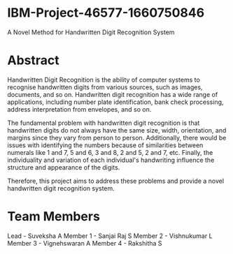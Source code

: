 # IBM-Project-46577-1660750846
A Novel Method for Handwritten Digit Recognition System

# Abstract
Handwritten Digit Recognition is the ability of computer systems to recognise handwritten digits from various sources, such as images, documents, and so on. Handwritten digit recognition has a wide range of applications, including number plate identification, bank check processing, address interpretation from envelopes, and so on.

The fundamental problem with handwritten digit recognition is that handwritten digits do not always have the same size, width, orientation, and margins since they vary from person to person. Additionally, there would be issues with identifying the numbers because of similarities between numerals like 1 and 7, 5 and 6, 3 and 8, 2 and 5, 2 and 7, etc. Finally, the individuality and variation of each individual's handwriting influence the structure and appearance of the digits.

Therefore, this project aims to address these problems and provide a novel handwritten digit recognition system.

# Team Members
Lead - Suveksha A                                                                                                                                                   Member 1 - Sanjai Raj S
Member 2 - Vishnukumar L
Member 3 - Vignehswaran A
Member 4 - Rakshitha S
